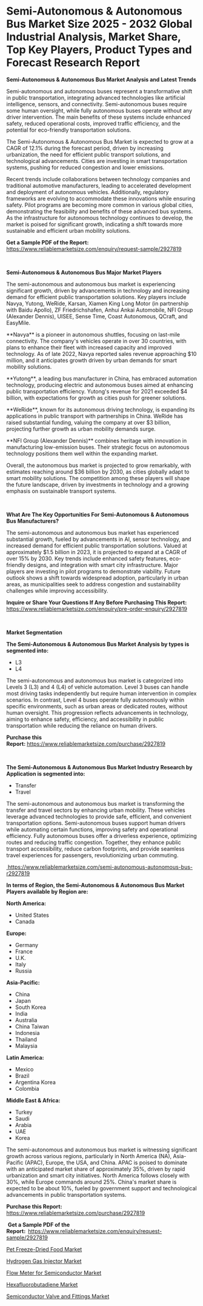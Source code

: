 <p><h1>Semi-Autonomous & Autonomous Bus Market Size 2025 - 2032 Global Industrial Analysis, Market Share, Top Key Players, Product Types and Forecast Research Report</h1></p><p><strong>Semi-Autonomous & Autonomous Bus Market Analysis and Latest Trends</strong></p>
<p><p>Semi-autonomous and autonomous buses represent a transformative shift in public transportation, integrating advanced technologies like artificial intelligence, sensors, and connectivity. Semi-autonomous buses require some human oversight, while fully autonomous buses operate without any driver intervention. The main benefits of these systems include enhanced safety, reduced operational costs, improved traffic efficiency, and the potential for eco-friendly transportation solutions.</p><p>The Semi-Autonomous & Autonomous Bus Market is expected to grow at a CAGR of 12.1% during the forecast period, driven by increasing urbanization, the need for efficient public transport solutions, and technological advancements. Cities are investing in smart transportation systems, pushing for reduced congestion and lower emissions. </p><p>Recent trends include collaborations between technology companies and traditional automotive manufacturers, leading to accelerated development and deployment of autonomous vehicles. Additionally, regulatory frameworks are evolving to accommodate these innovations while ensuring safety. Pilot programs are becoming more common in various global cities, demonstrating the feasibility and benefits of these advanced bus systems. As the infrastructure for autonomous technology continues to develop, the market is poised for significant growth, indicating a shift towards more sustainable and efficient urban mobility solutions.</p></p>
<p><strong>Get a Sample PDF of the Report:&nbsp;</strong> <a href="https://www.reliablemarketsize.com/enquiry/request-sample/2927819?utm_campaign=2176&utm_medium=2&utm_source=Github&utm_content=ia&utm_term=12032025&utm_id=semi-autonomous-autonomous-bus">https://www.reliablemarketsize.com/enquiry/request-sample/2927819</a></p>
<p>&nbsp;</p>
<p><strong>Semi-Autonomous & Autonomous Bus Major Market Players</strong></p>
<p><p>The semi-autonomous and autonomous bus market is experiencing significant growth, driven by advancements in technology and increasing demand for efficient public transportation solutions. Key players include Navya, Yutong, WeRide, Karsan, Xiamen King Long Motor (in partnership with Baidu Apollo), ZF Friedrichshafen, Anhui Ankai Automobile, NFI Group (Alexander Dennis), UISEE, Sense Time, Coast Autonomous, QCraft, and EasyMile.</p><p>**Navya** is a pioneer in autonomous shuttles, focusing on last-mile connectivity. The company's vehicles operate in over 30 countries, with plans to enhance their fleet with increased capacity and improved technology. As of late 2022, Navya reported sales revenue approaching $10 million, and it anticipates growth driven by urban demands for smart mobility solutions.</p><p>**Yutong**, a leading bus manufacturer in China, has embraced automation technology, producing electric and autonomous buses aimed at enhancing public transportation efficiency. Yutong's revenue for 2021 exceeded $4 billion, with expectations for growth as cities push for greener solutions.</p><p>**WeRide**, known for its autonomous driving technology, is expanding its applications in public transport with partnerships in China. WeRide has raised substantial funding, valuing the company at over $3 billion, projecting further growth as urban mobility demands surge.</p><p>**NFI Group (Alexander Dennis)** combines heritage with innovation in manufacturing low-emission buses. Their strategic focus on autonomous technology positions them well within the expanding market.</p><p>Overall, the autonomous bus market is projected to grow remarkably, with estimates reaching around $36 billion by 2030, as cities globally adapt to smart mobility solutions. The competition among these players will shape the future landscape, driven by investments in technology and a growing emphasis on sustainable transport systems.</p></p>
<p>&nbsp;</p>
<p><strong>What Are The Key Opportunities For Semi-Autonomous & Autonomous Bus Manufacturers?</strong></p>
<p><p>The semi-autonomous and autonomous bus market has experienced substantial growth, fueled by advancements in AI, sensor technology, and increased demand for efficient public transportation solutions. Valued at approximately $1.5 billion in 2023, it is projected to expand at a CAGR of over 15% by 2030. Key trends include enhanced safety features, eco-friendly designs, and integration with smart city infrastructure. Major players are investing in pilot programs to demonstrate viability. Future outlook shows a shift towards widespread adoption, particularly in urban areas, as municipalities seek to address congestion and sustainability challenges while improving accessibility.</p></p>
<p><strong>Inquire or Share Your Questions If Any Before Purchasing This Report:</strong> <a href="https://www.reliablemarketsize.com/enquiry/pre-order-enquiry/2927819?utm_campaign=2176&utm_medium=2&utm_source=Github&utm_content=ia&utm_term=12032025&utm_id=semi-autonomous-autonomous-bus">https://www.reliablemarketsize.com/enquiry/pre-order-enquiry/2927819</a></p>
<p>&nbsp;</p>
<p><strong>Market Segmentation</strong></p>
<p><strong>The Semi-Autonomous & Autonomous Bus Market Analysis by types is segmented into:</strong></p>
<p><ul><li>L3</li><li>L4</li></ul></p>
<p><p>The semi-autonomous and autonomous bus market is categorized into Levels 3 (L3) and 4 (L4) of vehicle automation. Level 3 buses can handle most driving tasks independently but require human intervention in complex scenarios. In contrast, Level 4 buses operate fully autonomously within specific environments, such as urban areas or dedicated routes, without human oversight. This progression reflects advancements in technology, aiming to enhance safety, efficiency, and accessibility in public transportation while reducing the reliance on human drivers.</p></p>
<p><strong>Purchase this Report:&nbsp;</strong><a href="https://www.reliablemarketsize.com/purchase/2927819?utm_campaign=2176&utm_medium=2&utm_source=Github&utm_content=ia&utm_term=12032025&utm_id=semi-autonomous-autonomous-bus">https://www.reliablemarketsize.com/purchase/2927819</a></p>
<p>&nbsp;</p>
<p><strong>The Semi-Autonomous & Autonomous Bus Market Industry Research by Application is segmented into:</strong></p>
<p><ul><li>Transfer</li><li>Travel</li></ul></p>
<p><p>The semi-autonomous and autonomous bus market is transforming the transfer and travel sectors by enhancing urban mobility. These vehicles leverage advanced technologies to provide safe, efficient, and convenient transportation options. Semi-autonomous buses support human drivers while automating certain functions, improving safety and operational efficiency. Fully autonomous buses offer a driverless experience, optimizing routes and reducing traffic congestion. Together, they enhance public transport accessibility, reduce carbon footprints, and provide seamless travel experiences for passengers, revolutionizing urban commuting.</p></p>
<p><a href="https://www.reliablemarketsize.com/semi-autonomous-autonomous-bus-r2927819?utm_campaign=2176&utm_medium=2&utm_source=Github&utm_content=ia&utm_term=12032025&utm_id=semi-autonomous-autonomous-bus">&nbsp;https://www.reliablemarketsize.com/semi-autonomous-autonomous-bus-r2927819</a></p>
<p><strong>In terms of Region, the Semi-Autonomous & Autonomous Bus Market Players available by Region are:</strong></p>
<p>
    <p> <strong> North America: </strong>
        <ul>
            <li>United States</li>
            <li>Canada</li>
        </ul>
        </p> 
    <p> <strong> Europe: </strong>
        <ul>
            <li>Germany</li>
            <li>France</li>
            <li>U.K.</li>
            <li>Italy</li>
            <li>Russia</li>
        </ul>
        </p> 
    <p> <strong> Asia-Pacific: </strong>
        <ul>
            <li>China</li>
            <li>Japan</li>
            <li>South Korea</li>
            <li>India</li>
            <li>Australia</li>
            <li>China Taiwan</li>
            <li>Indonesia</li>
            <li>Thailand</li>
            <li>Malaysia</li>
        </ul>
        </p> 
    <p> <strong> Latin America: </strong>
        <ul>
            <li>Mexico</li>
            <li>Brazil</li>
            <li>Argentina Korea</li>
            <li>Colombia</li>
        </ul>
        </p> 
    <p> <strong> Middle East & Africa: </strong>
        <ul>
            <li>Turkey</li>
            <li>Saudi</li>
            <li>Arabia</li>
            <li>UAE</li>
            <li>Korea</li>
        </ul>
    </p>
    </p>
<p><p>The semi-autonomous and autonomous bus market is witnessing significant growth across various regions, particularly in North America (NA), Asia-Pacific (APAC), Europe, the USA, and China. APAC is poised to dominate with an anticipated market share of approximately 35%, driven by rapid urbanization and smart city initiatives. North America follows closely with 30%, while Europe commands around 25%. China's market share is expected to be about 10%, fueled by government support and technological advancements in public transportation systems.</p></p>
<p><strong>Purchase this Report: </strong><a href="https://www.reliablemarketsize.com/purchase/2927819?utm_campaign=2176&utm_medium=2&utm_source=Github&utm_content=ia&utm_term=12032025&utm_id=semi-autonomous-autonomous-bus">https://www.reliablemarketsize.com/purchase/2927819</a></p>
<p>&nbsp;<strong>Get a Sample PDF of the Report:&nbsp;&nbsp;</strong><a href="https://www.reliablemarketsize.com/enquiry/request-sample/2927819?utm_campaign=2176&utm_medium=2&utm_source=Github&utm_content=ia&utm_term=12032025&utm_id=semi-autonomous-autonomous-bus">https://www.reliablemarketsize.com/enquiry/request-sample/2927819</a></p>
<p><strong></strong></p>
<p><p><a href="https://github.com/sahoolipko6f/Market-Research-Report-List-1/blob/main/pet-freeze-dried-food-market.md?utm_campaign=2176&utm_medium=2&utm_source=Github&utm_content=ia&utm_term=12032025&utm_id=semi-autonomous-autonomous-bus">Pet Freeze-Dried Food Market</a></p><p><a href="https://github.com/wraggfomath/Market-Research-Report-List-1/blob/main/hydrogen-gas-injector-market.md?utm_campaign=2176&utm_medium=2&utm_source=Github&utm_content=ia&utm_term=12032025&utm_id=semi-autonomous-autonomous-bus">Hydrogen Gas Injector Market</a></p><p><a href="https://github.com/alawnhvicay/Market-Research-Report-List-1/blob/main/flow-meter-for-semiconductor-market.md?utm_campaign=2176&utm_medium=2&utm_source=Github&utm_content=ia&utm_term=12032025&utm_id=semi-autonomous-autonomous-bus">Flow Meter for Semiconductor Market</a></p><p><a href="https://github.com/ranewknaller/Market-Research-Report-List-1/blob/main/hexafluorobutadiene-market.md?utm_campaign=2176&utm_medium=2&utm_source=Github&utm_content=ia&utm_term=12032025&utm_id=semi-autonomous-autonomous-bus">Hexafluorobutadiene Market</a></p><p><a href="https://github.com/rogetspate12/Market-Research-Report-List-1/blob/main/semiconductor-valve-and-fittings-market.md?utm_campaign=2176&utm_medium=2&utm_source=Github&utm_content=ia&utm_term=12032025&utm_id=semi-autonomous-autonomous-bus">Semiconductor Valve and Fittings Market</a></p></p>